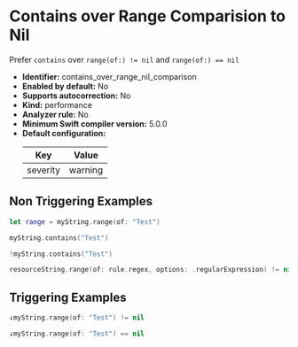 # Contains over Range Comparision to Nil

Prefer `contains` over `range(of:) != nil` and `range(of:) == nil`

* **Identifier:** contains_over_range_nil_comparison
* **Enabled by default:** No
* **Supports autocorrection:** No
* **Kind:** performance
* **Analyzer rule:** No
* **Minimum Swift compiler version:** 5.0.0
* **Default configuration:**
  <table>
  <thead>
  <tr><th>Key</th><th>Value</th></tr>
  </thead>
  <tbody>
  <tr>
  <td>
  severity
  </td>
  <td>
  warning
  </td>
  </tr>
  </tbody>
  </table>

## Non Triggering Examples

```swift
let range = myString.range(of: "Test")
```

```swift
myString.contains("Test")
```

```swift
!myString.contains("Test")
```

```swift
resourceString.range(of: rule.regex, options: .regularExpression) != nil
```

## Triggering Examples

```swift
↓myString.range(of: "Test") != nil
```

```swift
↓myString.range(of: "Test") == nil
```